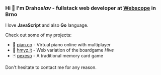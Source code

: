 ### Hi 👋 I'm <b>Draho</b><i>slav</i> - fullstack web developer at [Webscope](https://www.webscope.io/) in Brno

I love **JavaScript** and also **Go** language.

Check out some of my projects:

  - 🎹 [pian.co](https://pian.co) - Virtual piano online with multiplayer 
  - 🐝 [hmyz.it](https://hmyz.it) - Web variation of the boardgame _Hive_
  - 🃏 [pexeso](https://pexeso.draho.cz) - A traditional memory card game


Don't hesitate to contact me for any reason.
